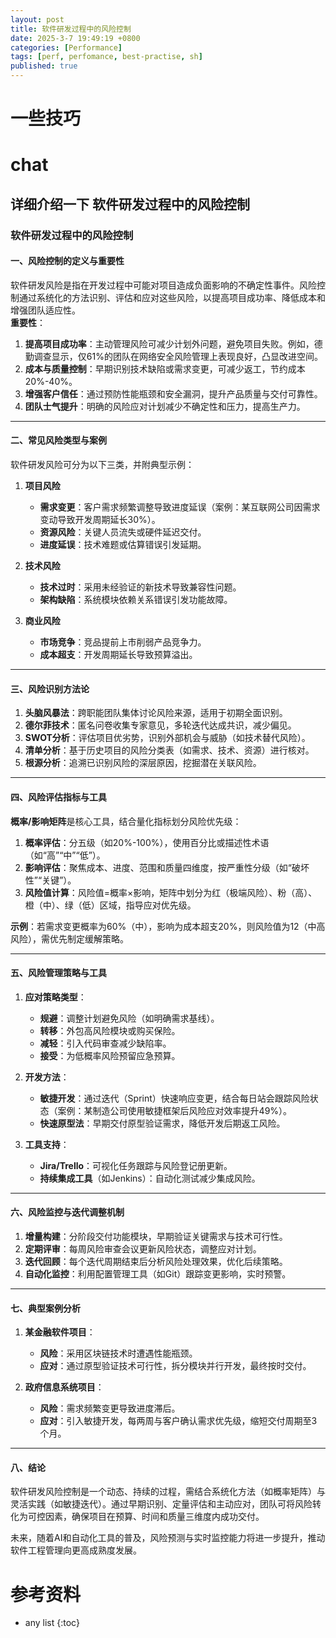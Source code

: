 ```yaml
---
layout: post
title: 软件研发过程中的风险控制
date: 2025-3-7 19:49:19 +0800
categories: [Performance]
tags: [perf, perfomance, best-practise, sh]
published: true
---
```



# 一些技巧

# chat

## 详细介绍一下 软件研发过程中的风险控制



### 软件研发过程中的风险控制

#### 一、风险控制的定义与重要性
软件研发风险是指在开发过程中可能对项目造成负面影响的不确定性事件。风险控制通过系统化的方法识别、评估和应对这些风险，以提高项目成功率、降低成本和增强团队适应性。  
**重要性**：  
1. **提高项目成功率**：主动管理风险可减少计划外问题，避免项目失败。例如，德勤调查显示，仅61%的团队在网络安全风险管理上表现良好，凸显改进空间。  
2. **成本与质量控制**：早期识别技术缺陷或需求变更，可减少返工，节约成本20%-40%。  
3. **增强客户信任**：通过预防性能瓶颈和安全漏洞，提升产品质量与交付可靠性。  
4. **团队士气提升**：明确的风险应对计划减少不确定性和压力，提高生产力。

---

#### 二、常见风险类型与案例
软件研发风险可分为以下三类，并附典型示例：  
1. **项目风险**  
   - **需求变更**：客户需求频繁调整导致进度延误（案例：某互联网公司因需求变动导致开发周期延长30%）。  
   - **资源风险**：关键人员流失或硬件延迟交付。  
   - **进度延误**：技术难题或估算错误引发延期。  

2. **技术风险**  
   - **技术过时**：采用未经验证的新技术导致兼容性问题。  
   - **架构缺陷**：系统模块依赖关系错误引发功能故障。  

3. **商业风险**  
   - **市场竞争**：竞品提前上市削弱产品竞争力。  
   - **成本超支**：开发周期延长导致预算溢出。  

---

#### 三、风险识别方法论
1. **头脑风暴法**：跨职能团队集体讨论风险来源，适用于初期全面识别。  
2. **德尔菲技术**：匿名问卷收集专家意见，多轮迭代达成共识，减少偏见。  
3. **SWOT分析**：评估项目优劣势，识别外部机会与威胁（如技术替代风险）。  
4. **清单分析**：基于历史项目的风险分类表（如需求、技术、资源）进行核对。  
5. **根源分析**：追溯已识别风险的深层原因，挖掘潜在关联风险。  

---

#### 四、风险评估指标与工具
**概率/影响矩阵**是核心工具，结合量化指标划分风险优先级：  
1. **概率评估**：分五级（如20%-100%），使用百分比或描述性术语（如“高”“中”“低”）。  
2. **影响评估**：聚焦成本、进度、范围和质量四维度，按严重性分级（如“破坏性”“关键”）。  
3. **风险值计算**：风险值=概率×影响，矩阵中划分为红（极端风险）、粉（高）、橙（中）、绿（低）区域，指导应对优先级。  

**示例**：若需求变更概率为60%（中），影响为成本超支20%，则风险值为12（中高风险），需优先制定缓解策略。

---

#### 五、风险管理策略与工具
1. **应对策略类型**：  
   - **规避**：调整计划避免风险（如明确需求基线）。  
   - **转移**：外包高风险模块或购买保险。  
   - **减轻**：引入代码审查减少缺陷率。  
   - **接受**：为低概率风险预留应急预算。  

2. **开发方法**：  
   - **敏捷开发**：通过迭代（Sprint）快速响应变更，结合每日站会跟踪风险状态（案例：某制造公司使用敏捷框架后风险应对效率提升49%）。  
   - **快速原型法**：早期交付原型验证需求，降低开发后期返工风险。  

3. **工具支持**：  
   - **Jira/Trello**：可视化任务跟踪与风险登记册更新。  
   - **持续集成工具**（如Jenkins）：自动化测试减少集成风险。  

---

#### 六、风险监控与迭代调整机制
1. **增量构建**：分阶段交付功能模块，早期验证关键需求与技术可行性。  
2. **定期评审**：每周风险审查会议更新风险状态，调整应对计划。  
3. **迭代回顾**：每个迭代周期结束后分析风险处理效果，优化后续策略。  
4. **自动化监控**：利用配置管理工具（如Git）跟踪变更影响，实时预警。  

---

#### 七、典型案例分析
1. **某金融软件项目**：  
   - **风险**：采用区块链技术时遭遇性能瓶颈。  
   - **应对**：通过原型验证技术可行性，拆分模块并行开发，最终按时交付。  

2. **政府信息系统项目**：  
   - **风险**：需求频繁变更导致进度滞后。  
   - **应对**：引入敏捷开发，每两周与客户确认需求优先级，缩短交付周期至3个月。  

---

#### 八、结论
软件研发风险控制是一个动态、持续的过程，需结合系统化方法（如概率矩阵）与灵活实践（如敏捷迭代）。通过早期识别、定量评估和主动应对，团队可将风险转化为可控因素，确保项目在预算、时间和质量三维度内成功交付。

未来，随着AI和自动化工具的普及，风险预测与实时监控能力将进一步提升，推动软件工程管理向更高成熟度发展。



# 参考资料

* any list
{:toc}